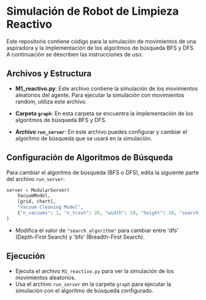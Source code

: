 # Simulación de Robot de Limpieza Reactivo

Este repositorio contiene código para la simulación de movimientos de una aspiradora y la implementación de los algoritmos de búsqueda BFS y DFS. A continuación se describen las instrucciones de uso.

## Archivos y Estructura

- **M1\_reactivo.py**: Este archivo contiene la simulación de los movimientos aleatorios del agente. Para ejecutar la simulación con movimientos random, utiliza este archivo.

- **Carpeta `graph`**: En esta carpeta se encuentra la implementación de los algoritmos de búsqueda BFS y DFS.

- **Archivo `run_server`**: En este archivo puedes configurar y cambiar el algoritmo de búsqueda que se usará en la simulación.

## Configuración de Algoritmos de Búsqueda

Para cambiar el algoritmo de búsqueda (BFS o DFS), edita la siguiente parte del archivo `run_server`:

```python
server = ModularServer(
    VacuumModel,
    [grid, chart],
    "Vacuum Cleaning Model",
    {"n_vacuums": 1, "n_trash": 20, "width": 10, "height": 10, "search_algorithm": 'dfs'}
)
```

- Modifica el valor de `"search_algorithm"` para cambiar entre 'dfs' (Depth-First Search) y 'bfs' (Breadth-First Search).

## Ejecución

- Ejecuta el archivo `M1_reactivo.py` para ver la simulación de los movimientos aleatorios.
- Usa el archivo `run_server` en la carpeta `graph` para ejecutar la simulación con el algoritmo de búsqueda configurado.

